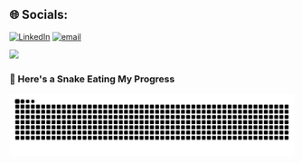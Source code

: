 
## 🌐 Socials:
[![LinkedIn](https://img.shields.io/badge/LinkedIn-%230077B5.svg?logo=linkedin&logoColor=white)](https://linkedin.com/in/https://www.linkedin.com/in/ansh-gupta-550837281/) [![email](https://img.shields.io/badge/Email-D14836?logo=gmail&logoColor=white)](mailto:anshguptacode@gmail.com) 

[![](https://visitcount.itsvg.in/api?id=anshguptacode&icon=0&color=0)](https://visitcount.itsvg.in)
### 🐍 Here's a Snake Eating My Progress

<div align="center">
  <picture>
    <source media="(prefers-color-scheme: dark)" srcset="https://raw.githubusercontent.com/anshguptacode/anshguptacode/output/github-snake-dark.svg" />
    <source media="(prefers-color-scheme: light)" srcset="https://raw.githubusercontent.com/anshguptacode/anshguptacode/output/github-snake.svg" />
    <img alt="github-snake" src="https://raw.githubusercontent.com/anshguptacode/anshguptacode/output/github-snake.svg" />
  </picture>
</div>
